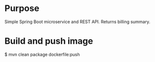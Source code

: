 Purpose
========
Simple Spring Boot microservice and REST API. Returns billing summary.


Build and push image
=====================
$ mvn clean package dockerfile:push